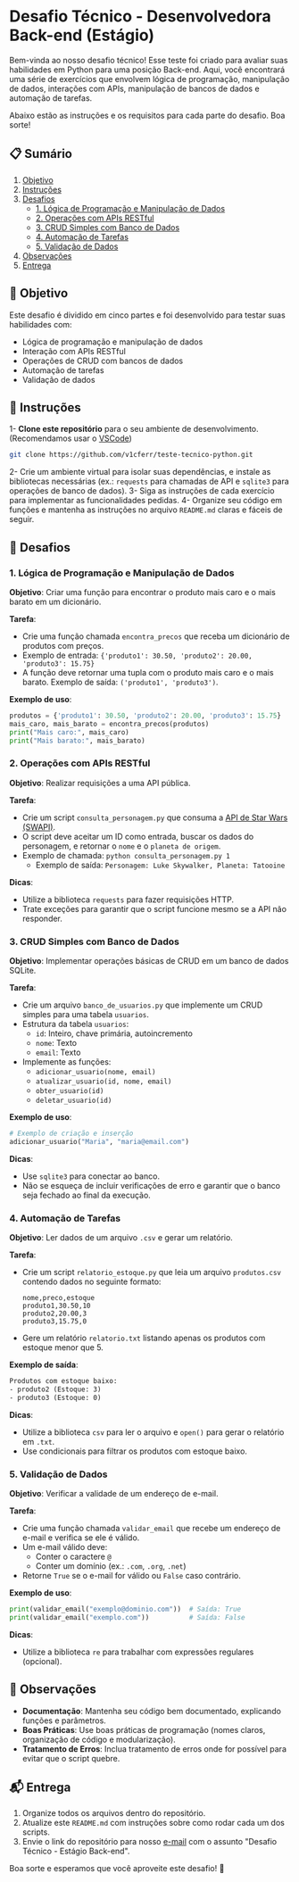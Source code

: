# Desafio Técnico - Desenvolvedora Back-end (Estágio)

Bem-vinda ao nosso desafio técnico! Esse teste foi criado para avaliar suas habilidades em Python para uma posição Back-end. Aqui, você encontrará uma série de exercícios que envolvem lógica de programação, manipulação de dados, interações com APIs, manipulação de bancos de dados e automação de tarefas.

Abaixo estão as instruções e os requisitos para cada parte do desafio. Boa sorte!

## 📋 Sumário

1. [Objetivo](#-objetivo)
2. [Instruções](#-instruções)
3. [Desafios](#-desafios)
   - [1. Lógica de Programação e Manipulação de Dados](#1-lógica-de-programação-e-manipulação-de-dados)
   - [2. Operações com APIs RESTful](#2-operações-com-apis-restful)
   - [3. CRUD Simples com Banco de Dados](#3-crud-simples-com-banco-de-dados)
   - [4. Automação de Tarefas](#4-automação-de-tarefas)
   - [5. Validação de Dados](#5-validação-de-dados)
4. [Observações](#-observações)
5. [Entrega](#-entrega)

## 🎯 Objetivo

Este desafio é dividido em cinco partes e foi desenvolvido para testar suas habilidades com:

- Lógica de programação e manipulação de dados
- Interação com APIs RESTful
- Operações de CRUD com bancos de dados
- Automação de tarefas
- Validação de dados

## 🚀 Instruções

1- **Clone este repositório** para o seu ambiente de desenvolvimento. (Recomendamos usar o [VSCode](https://code.visualstudio.com/))

```bash
git clone https://github.com/v1cferr/teste-tecnico-python.git
```

2- Crie um ambiente virtual para isolar suas dependências, e instale as bibliotecas necessárias (ex.: `requests` para chamadas de API e `sqlite3` para operações de banco de dados).
3- Siga as instruções de cada exercício para implementar as funcionalidades pedidas.
4- Organize seu código em funções e mantenha as instruções no arquivo `README.md` claras e fáceis de seguir.

## 🧩 Desafios

### 1. Lógica de Programação e Manipulação de Dados

**Objetivo**: Criar uma função para encontrar o produto mais caro e o mais barato em um dicionário.

**Tarefa**:

- Crie uma função chamada `encontra_precos` que receba um dicionário de produtos com preços.
- Exemplo de entrada: `{'produto1': 30.50, 'produto2': 20.00, 'produto3': 15.75}`
- A função deve retornar uma tupla com o produto mais caro e o mais barato. Exemplo de saída: `('produto1', 'produto3')`.

**Exemplo de uso**:

```python
produtos = {'produto1': 30.50, 'produto2': 20.00, 'produto3': 15.75}
mais_caro, mais_barato = encontra_precos(produtos)
print("Mais caro:", mais_caro)
print("Mais barato:", mais_barato)
```

### 2. Operações com APIs RESTful

**Objetivo**: Realizar requisições a uma API pública.

**Tarefa**:

- Crie um script `consulta_personagem.py` que consuma a [API de Star Wars (SWAPI)](https://swapi.dev).
- O script deve aceitar um ID como entrada, buscar os dados do personagem, e retornar o `nome` e o `planeta de origem`.
- Exemplo de chamada: `python consulta_personagem.py 1`
  - Exemplo de saída: `Personagem: Luke Skywalker, Planeta: Tatooine`

**Dicas**:

- Utilize a biblioteca `requests` para fazer requisições HTTP.
- Trate exceções para garantir que o script funcione mesmo se a API não responder.

### 3. CRUD Simples com Banco de Dados

**Objetivo**: Implementar operações básicas de CRUD em um banco de dados SQLite.

**Tarefa**:

- Crie um arquivo `banco_de_usuarios.py` que implemente um CRUD simples para uma tabela `usuarios`.
- Estrutura da tabela `usuarios`:
  - `id`: Inteiro, chave primária, autoincremento
  - `nome`: Texto
  - `email`: Texto
- Implemente as funções:
  - `adicionar_usuario(nome, email)`
  - `atualizar_usuario(id, nome, email)`
  - `obter_usuario(id)`
  - `deletar_usuario(id)`

**Exemplo de uso**:

```python
# Exemplo de criação e inserção
adicionar_usuario("Maria", "maria@email.com")
```

**Dicas**:

- Use `sqlite3` para conectar ao banco.
- Não se esqueça de incluir verificações de erro e garantir que o banco seja fechado ao final da execução.

### 4. Automação de Tarefas

**Objetivo**: Ler dados de um arquivo `.csv` e gerar um relatório.

**Tarefa**:

- Crie um script `relatorio_estoque.py` que leia um arquivo `produtos.csv` contendo dados no seguinte formato:

  ```csv
  nome,preco,estoque
  produto1,30.50,10
  produto2,20.00,3
  produto3,15.75,0
  ```

- Gere um relatório `relatorio.txt` listando apenas os produtos com estoque menor que 5.

**Exemplo de saída**:

```txt
Produtos com estoque baixo:
- produto2 (Estoque: 3)
- produto3 (Estoque: 0)
```

**Dicas**:

- Utilize a biblioteca `csv` para ler o arquivo e `open()` para gerar o relatório em `.txt`.
- Use condicionais para filtrar os produtos com estoque baixo.

### 5. Validação de Dados

**Objetivo**: Verificar a validade de um endereço de e-mail.

**Tarefa**:

- Crie uma função chamada `validar_email` que recebe um endereço de e-mail e verifica se ele é válido.
- Um e-mail válido deve:
  - Conter o caractere `@`
  - Conter um domínio (ex.: `.com`, `.org`, `.net`)
- Retorne `True` se o e-mail for válido ou `False` caso contrário.

**Exemplo de uso**:

```python
print(validar_email("exemplo@dominio.com"))  # Saída: True
print(validar_email("exemplo.com"))          # Saída: False
```

**Dicas**:

- Utilize a biblioteca `re` para trabalhar com expressões regulares (opcional).

## 📌 Observações

- **Documentação**: Mantenha seu código bem documentado, explicando funções e parâmetros.
- **Boas Práticas**: Use boas práticas de programação (nomes claros, organização de código e modularização).
- **Tratamento de Erros**: Inclua tratamento de erros onde for possível para evitar que o script quebre.

## 📬 Entrega

1. Organize todos os arquivos dentro do repositório.
2. Atualize este `README.md` com instruções sobre como rodar cada um dos scripts.
3. Envie o link do repositório para nosso [e-mail](mailto:victor.ferreira@xmartsolutions.com.br) com o assunto "Desafio Técnico - Estágio Back-end".

Boa sorte e esperamos que você aproveite este desafio! 🚀
